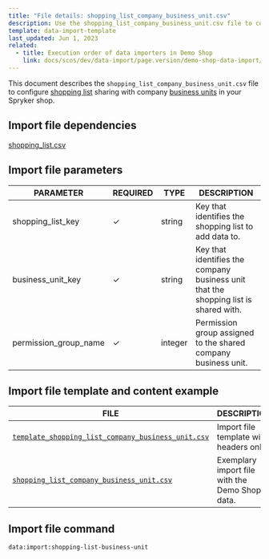 ```yaml
---
title: "File details: shopping_list_company_business_unit.csv"
description: Use the shopping_list_company_business_unit.csv file to configure shopping list sharing with company business units in your Spryker shop.
template: data-import-template
last_updated: Jun 1, 2023
related:
  - title: Execution order of data importers in Demo Shop
    link: docs/scos/dev/data-import/page.version/demo-shop-data-import/execution-order-of-data-importers-in-demo-shop.html
---
```


This document describes the `shopping_list_company_business_unit.csv` file to configure [shopping list](/docs/pbc/all/shopping-list-and-wishlist/{{page.version}}/base-shop/shopping-lists-feature-overview/shopping-lists-feature-overview.html) sharing with company [business units](/docs/pbc/all/customer-relationship-management/{{page.version}}/company-account-feature-overview/business-units-overview.html) in your Spryker shop.

## Import file dependencies

[shopping_list.csv](_drafts/data-import/base-shop/file-details-shopping-list.csv.md)

## Import file parameters

| PARAMETER | REQUIRED |  TYPE | DESCRIPTION |
| --- | --- | --- | --- |
| shopping_list_key | &check; | string | Key that identifies the shopping list to add data to. |
|business_unit_key|&check;|string| Key that identifies the company business unit that the shopping list is shared with.|
|permission_group_name|&check;|integer | Permission group assigned to the shared company business unit.|

## Import file template and content example

| FILE | DESCRIPTION |
|---|---|
| [`template_shopping_list_company_business_unit.csv`](https://spryker.s3.eu-central-1.amazonaws.com/docs/pbc/all/shopping-list-and-wishlist/base-shop/import-and-export-data/file-details-shopping-list-company_business-unit.csv.md/templaste_shopping_list_company_business_unit.csv)| Import file template with headers only. |
| [`shopping_list_company_business_unit.csv`](https://spryker.s3.eu-central-1.amazonaws.com/docs/pbc/all/shopping-list-and-wishlist/base-shop/import-and-export-data/file-details-shopping-list-company_business-unit.csv.md/shopping_list_company_business_unit.csv) | Exemplary import file with the Demo Shop data. |


## Import file command

```bash
data:import:shopping-list-business-unit
```